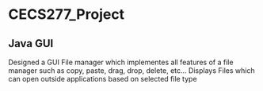 # CECS277_Project
 Java GUI
-------------------
Designed a GUI File manager which implementes all features of a file manager such as copy, paste, drag, drop, delete, etc...
Displays Files which can open outside applications based on selected file type

